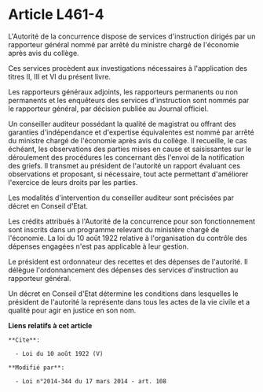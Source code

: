 # Article L461-4

L'Autorité de la concurrence dispose de services d'instruction dirigés par un rapporteur général nommé par arrêté du ministre
chargé de l'économie après avis du collège. 

Ces services procèdent aux investigations nécessaires à l'application des titres II, III et VI du présent livre. 

Les rapporteurs généraux adjoints, les rapporteurs permanents ou non permanents et les enquêteurs des services d'instruction
sont nommés par le rapporteur général, par décision publiée au Journal officiel. 

Un conseiller auditeur possédant la qualité de magistrat ou offrant des garanties d'indépendance et d'expertise équivalentes
est nommé par arrêté du ministre chargé de l'économie après avis du collège. Il recueille, le cas échéant, les observations
des parties mises en cause et saisissantes sur le déroulement des procédures les concernant dès l'envoi de la notification
des griefs. Il transmet au président de l'autorité un rapport évaluant ces observations et proposant, si nécessaire, tout
acte permettant d'améliorer l'exercice de leurs droits par les parties. 

Les modalités d'intervention du conseiller auditeur sont précisées par décret en Conseil d'Etat. 

Les crédits attribués à l'Autorité de la concurrence pour son fonctionnement sont inscrits dans un programme relevant du
ministère chargé de l'économie. La loi du 10 août 1922 relative à l'organisation du contrôle des dépenses engagées n'est pas
applicable à leur gestion. 

Le président est ordonnateur des recettes et des dépenses de l'autorité. Il délègue l'ordonnancement des dépenses des
services d'instruction au rapporteur général. 

Un décret en Conseil d'Etat détermine les conditions dans lesquelles le président de l'autorité la représente dans tous les
actes de la vie civile et a qualité pour agir en justice en son nom.

**Liens relatifs à cet article**

	**Cite**:

	  - Loi du 10 août 1922 (V)

	**Modifié par**:

	  - Loi n°2014-344 du 17 mars 2014 - art. 108

